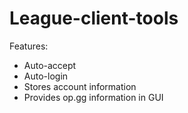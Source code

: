 # League-client-tools

Features:
- Auto-accept
- Auto-login
- Stores account information
- Provides op.gg information in GUI
